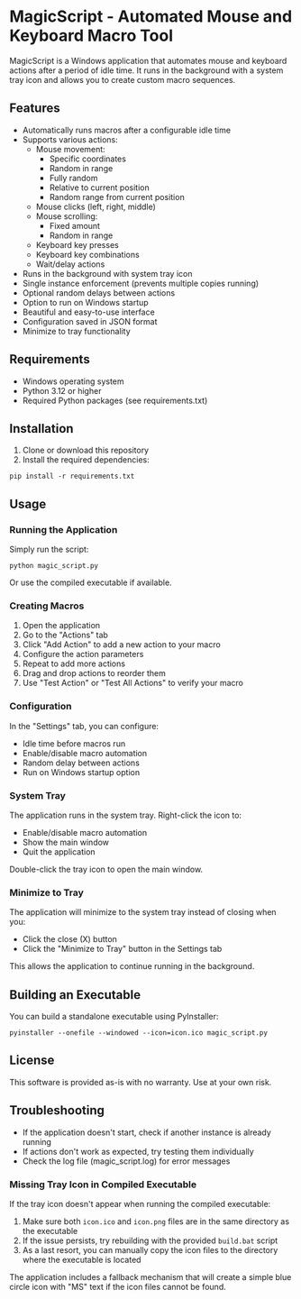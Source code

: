 # MagicScript - Automated Mouse and Keyboard Macro Tool

MagicScript is a Windows application that automates mouse and keyboard actions after a period of idle time. It runs in the background with a system tray icon and allows you to create custom macro sequences.

## Features

- Automatically runs macros after a configurable idle time
- Supports various actions:
  - Mouse movement:
    - Specific coordinates
    - Random in range
    - Fully random
    - Relative to current position
    - Random range from current position
  - Mouse clicks (left, right, middle)
  - Mouse scrolling:
    - Fixed amount
    - Random in range
  - Keyboard key presses
  - Keyboard key combinations
  - Wait/delay actions
- Runs in the background with system tray icon
- Single instance enforcement (prevents multiple copies running)
- Optional random delays between actions
- Option to run on Windows startup
- Beautiful and easy-to-use interface
- Configuration saved in JSON format
- Minimize to tray functionality

## Requirements

- Windows operating system
- Python 3.12 or higher
- Required Python packages (see requirements.txt)

## Installation

1. Clone or download this repository
2. Install the required dependencies:

```
pip install -r requirements.txt
```

## Usage

### Running the Application

Simply run the script:

```
python magic_script.py
```

Or use the compiled executable if available.

### Creating Macros

1. Open the application
2. Go to the "Actions" tab
3. Click "Add Action" to add a new action to your macro
4. Configure the action parameters
5. Repeat to add more actions
6. Drag and drop actions to reorder them
7. Use "Test Action" or "Test All Actions" to verify your macro

### Configuration

In the "Settings" tab, you can configure:

- Idle time before macros run
- Enable/disable macro automation
- Random delay between actions
- Run on Windows startup option

### System Tray

The application runs in the system tray. Right-click the icon to:

- Enable/disable macro automation
- Show the main window
- Quit the application

Double-click the tray icon to open the main window.

### Minimize to Tray

The application will minimize to the system tray instead of closing when you:
- Click the close (X) button
- Click the "Minimize to Tray" button in the Settings tab

This allows the application to continue running in the background.

## Building an Executable

You can build a standalone executable using PyInstaller:

```
pyinstaller --onefile --windowed --icon=icon.ico magic_script.py
```

## License

This software is provided as-is with no warranty. Use at your own risk.

## Troubleshooting

- If the application doesn't start, check if another instance is already running
- If actions don't work as expected, try testing them individually
- Check the log file (magic_script.log) for error messages

### Missing Tray Icon in Compiled Executable

If the tray icon doesn't appear when running the compiled executable:

1. Make sure both `icon.ico` and `icon.png` files are in the same directory as the executable
2. If the issue persists, try rebuilding with the provided `build.bat` script
3. As a last resort, you can manually copy the icon files to the directory where the executable is located

The application includes a fallback mechanism that will create a simple blue circle icon with "MS" text if the icon files cannot be found.